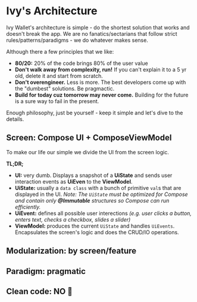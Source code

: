 # Ivy's Architecture

Ivy Wallet's architecture is simple - do the shortest solution that works and doesn't break the app. We are no fanatics/sectarians that follow strict rules/patterns/paradigms - we do whatever makes sense.

Although there a few principles that we like:

- **80/20:** 20% of the code brings 80% of the user value
- **Don't walk away from complexity, run!** If you can't explain it to a 5 yr old, delete it and start from scratch.
- **Don't overengineer.** Less is more. The best developers come up with the "dumbest" solutions. Be pragmactic.
- **Build for today cuz tomorrow may never come.** Building for the future is a sure way to fail in the present.

Enough philosophy, just be yourself - keep it simple and let's dive to the details.

## Screen: Compose UI + ComposeViewModel

To make our life our simple we divide the UI from the screen logic. 

**TL;DR;**
- **UI:** very dumb. Displays a snapshot of a **UiState** and sends user interaction events as **UiEven** to the **ViewModel**.
- **UiState:** usually a `data class` with a bunch of primitive `val`s that are displayed in the UI. _Note: The `UiState` must be optimized for Compose and contain only **@Immutable** structures so Compose can run efficiently._
- **UiEvent:** defines all possible user interections _(e.g. user clicks a button, enters text, checks a checkbox, slides a slider)_
- **ViewModel:** produces the current `UiState` and handles `UiEvents`. Encapsulates the screen's logic and does the CRUD/IO operations.




## Modularization: by screen/feature

## Paradigm: pragmatic

## Clean code: NO 🚫

